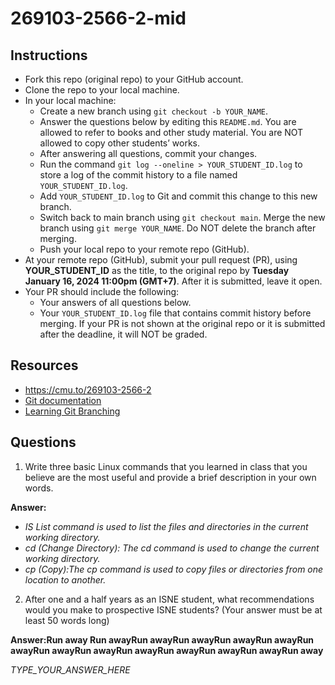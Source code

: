 # 269103-2566-2-mid

## Instructions

* Fork this repo (original repo) to your GitHub account.
* Clone the repo to your local machine.
* In your local machine:
  * Create a new branch using `git checkout -b YOUR_NAME`.
  * Answer the questions below by editing this `README.md`. You are allowed to refer to books and other study material. You are NOT allowed to copy other students’ works.
  * After answering all questions, commit your changes.
  * Run the command `git log --oneline > YOUR_STUDENT_ID.log` to store a log of the commit history to a file named `YOUR_STUDENT_ID.log`.
  * Add `YOUR_STUDENT_ID.log` to Git and commit this change to this new branch.
  * Switch back to main branch using `git checkout main`. Merge the new branch using `git merge YOUR_NAME`. Do NOT delete the branch after merging.
  * Push your local repo to your remote repo (GitHub).
* At your remote repo (GitHub), submit your pull request (PR), using **YOUR_STUDENT_ID** as the title, to the original repo by **Tuesday January 16, 2024 11:00pm (GMT+7)**. After it is submitted, leave it open.
* Your PR should include the following:
  * Your answers of all questions below.
  * Your `YOUR_STUDENT_ID.log` file that contains commit history before merging.
If your PR is not shown at the original repo or it is submitted after the deadline, it will NOT be graded.

## Resources
* https://cmu.to/269103-2566-2
* [Git documentation](https://git-scm.com/docs)
* [Learning Git Branching](https://learngitbranching.js.org)

## Questions

1. Write three basic Linux commands that you learned in class that you believe are the most useful and provide a brief description in your own words. 

**Answer:** 
* *IS List command is used to list the files and directories in the current working directory.*
* *cd (Change Directory): The cd command is used to change the current working directory.*
* *cp (Copy):The cp command is used to copy files or directories from one location to another.*
2. After one and a half years as an ISNE student, what recommendations would you make to prospective ISNE students? (Your answer must be at least 50 words long)

**Answer:Run away Run awayRun awayRun awayRun awayRun awayRun awayRun awayRun awayRun awayRun awayRun awayRun awayRun away** 

*TYPE_YOUR_ANSWER_HERE*
